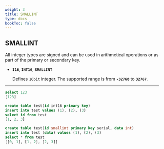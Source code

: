 ```yaml
---
weight: 3
title: SMALLINT
type: docs
bookToc: false
---
```


## SMALLINT

All integer types are signed and can be used in arithmetical operations or as part of
the primary or secondary key.

* **`I16`**, **`INT16`**, **`SMALLINT`**

  Defines `16bit` integer. The supported range is from **`-32768`** to **`32767`**.

---

```SQL
select 123
[123]
```

```SQL
create table test(id int16 primary key)
insert into test values (1), (2), (3)
select id from test
[1, 2, 3]
```

```SQL
create table test(id smallint primary key serial, data int)
insert into test (data) values (1), (2), (3)
select * from test
[[0, 1], [1, 2], [2, 3]]
```
